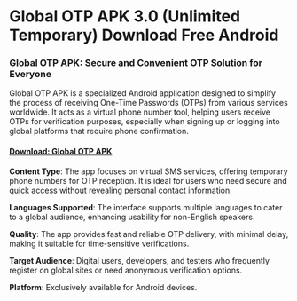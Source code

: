 ﻿# Global OTP APK 3.0 (Unlimited Temporary) Download Free Android
### **Global OTP APK: Secure and Convenient OTP Solution for Everyone**

Global OTP APK is a specialized Android application designed to simplify the process of receiving One-Time Passwords (OTPs) from various services worldwide. It acts as a virtual phone number tool, helping users receive OTPs for verification purposes, especially when signing up or logging into global platforms that require phone confirmation.
#### [Download: Global OTP APK](https://tinyurl.com/4nv729yk)
**Content Type**: The app focuses on virtual SMS services, offering temporary phone numbers for OTP reception. It is ideal for users who need secure and quick access without revealing personal contact information.

**Languages Supported**: The interface supports multiple languages to cater to a global audience, enhancing usability for non-English speakers.

**Quality**: The app provides fast and reliable OTP delivery, with minimal delay, making it suitable for time-sensitive verifications.

**Target Audience**: Digital users, developers, and testers who frequently register on global sites or need anonymous verification options.

**Platform**: Exclusively available for Android devices.
